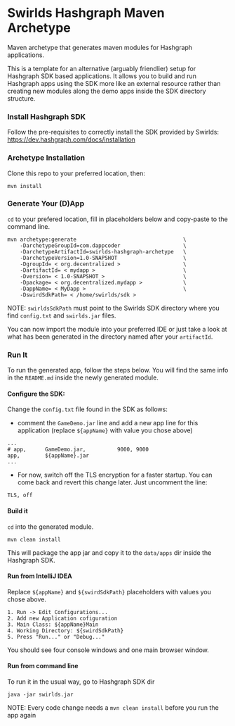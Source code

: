 # Swirlds Hashgraph Maven Archetype

Maven archetype that generates maven modules for Hashgraph applications.

This is a template for an alternative (arguably friendlier) setup for Hashgraph SDK based applications. It allows you to build and run Hashgraph apps using the SDK more like an external resource rather than creating new modules along the demo apps inside the SDK directory structure.

### Install Hashgraph SDK
Follow the pre-requisites to correctly install the SDK provided by Swirlds: https://dev.hashgraph.com/docs/installation

### Archetype Installation

Clone this repo to your preferred location, then:

```
mvn install
```

### Generate Your (D)App

```cd``` to your prefered location, fill in placeholders below and copy-paste to the command line.

```
mvn archetype:generate                                  \
    -DarchetypeGroupId=com.dappcoder                    \
    -DarchetypeArtifactId=swirlds-hashgraph-archetype   \
    -DarchetypeVersion=1.0-SNAPSHOT                     \
    -DgroupId= < org.decentralized >                    \
    -DartifactId= < mydapp >                            \
    -Dversion= < 1.0-SNAPSHOT >                         \
    -Dpackage= < org.decentralized.mydapp >             \
    -DappName= < MyDapp >                               \
    -DswirdSdkPath= < /home/swirlds/sdk >
```
NOTE: ```swirldsSdkPath``` must point to the Swirlds SDK directory where you find ```config.txt``` and ```swirlds.jar``` files.

You can now import the module into your preferred IDE or just take a look at what has been generated in the directory named after your ```artifactId```.

### Run It
To run the generated app, follow the steps below. You will find the same info in the ```README.md``` inside the newly generated module.

#### Configure the SDK:
Change the `config.txt` file found in the SDK as follows:
   * comment the ```GameDemo.jar``` line and add a new app line for this application (replace ```${appName}``` with value you chose above)
```
...
# app,		GameDemo.jar,		   9000, 9000
app,        ${appName}.jar
...
```
   * For now, switch off the TLS encryption for a faster startup. You can come back and revert this change later. Just uncomment the line:
```
TLS, off
```

#### Build it
```cd``` into the generated module.
```
mvn clean install
```
This will package the app jar and copy it to the ```data/apps``` dir inside the Hashgraph SDK.

#### Run from IntelliJ IDEA
Replace ```${appName}``` and ```${swirdSdkPath}``` placeholders with values you chose above.
```
1. Run -> Edit Configurations...
2. Add new Application cofiguration
3. Main Class: ${appName}Main
4. Working Directory: ${swirdSdkPath}
5. Press "Run..." or "Debug..."
```

You should see four console windows and one main browser window.

#### Run from command line
To run it in the usual way, go to Hashgraph SDK dir
```
java -jar swirlds.jar
```

NOTE: Every code change needs a `mvn clean install` before you run the app again

